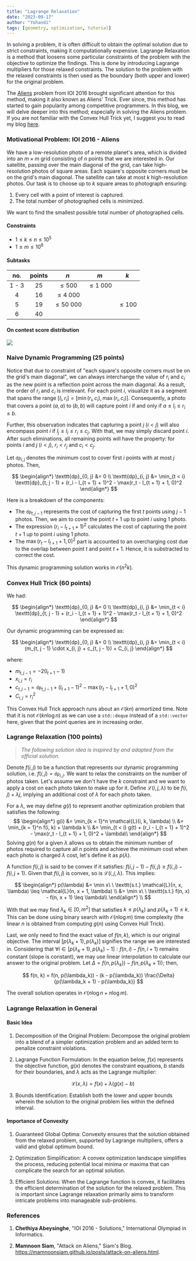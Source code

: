 ```yaml
---
title: "Lagrange Relaxation"
date: "2023-09-17"
author: "Yohandi"
tags: [geometry, optimization, tutorial]
---
```


In solving a problem, it is often difficult to obtain the optimal solution due to strict constraints, making it computationally expensive. Lagrange Relaxation is a method that loosens some particular constraints of the problem with the objective to optimize the findings. This is done by introducing Lagrange multipliers for those relaxed constraints. The solution to the problem with the relaxed constraints is then used as the boundary (both upper and lower) for the original problem.

The [Aliens](https://tlx.toki.id/problems/ioi-2016/D2-3) problem from IOI 2016 brought significant attention for this method, making it also known as Aliens' Trick. Ever since, this method has started to gain popularity among competitive programmers. In this blog, we will delve deeper into this method; especially in solving the Aliens problem. If you are not familiar with the Convex Hull Trick yet, I suggest you to read my blog [here](https://www.yohandi.me/blog/convex-hull-trick/).

### Motivational Problem: IOI 2016 - Aliens

We have a low-resolution photo of a remote planet's area, which is divided into an $m \times m$ grid consisting of $n$ points that we are interested in. Our satellite, passing over the main diagonal of the grid, can take high-resolution photos of square areas. Each square's opposite corners must be on the grid's main diagonal. The satellite can take at most $k$ high-resolution photos. Our task is to choose up to $k$ square areas to photograph ensuring:

1. Every cell with a point of interest is captured.
2. The total number of photographed cells is minimized.

We want to find the smallest possible total number of photographed cells.

#### Constraints
- $1 \leq k \leq n \leq 10^5$
- $1 \leq m \leq 10^6$

#### Subtasks

|  no.  | points |       $n$       |         $m$        |     $k$    |
|:-----:|:-------:|:---------------:|:------------------:|:----------:|
| 1 - 3 |  $25$  |    $\leq 500$   |    $\leq 1\ 000$   |            |
|   4   |  $16$  |  $\leq 4\ 000$  |                    |            |
|   5   |  $19$  |  $\leq 50\ 000$ |                    | $\leq 100$ |
|   6   |  $40$  |                 |                    |            |

#### On contest score distribution

![](/posts/figures/lagrange-relaxation/aliens-score-distribution.png)

### Naive Dynamic Programming (25 points)

Notice that due to constraint of "each square's opposite corners must be on the grid's main diagonal", we can always interchange the value of $r_i$ and $c_i$ as the new point is a reflection point across the main diagonal. As a result, the order of $r_i$ and $c_i$ is irrelevant. For each point $i$, visualize it as a segment that spans the range $[l_i, r_i] = [\min(r_i, c_i), \max(r_i, c_i)]$. Consequently, a photo that covers a point $(a, a)$ to $(b, b)$ will capture point $i$ if and only if $a \leq l_i \leq r_i \leq b$.

Further, this observation indicates that capturing a point $j$ ($i < j$) will also encompass point $i$ if $l_j \leq l_i \leq r_i \leq c_j$. With that, we may simply discard point $i$. After such eliminations, all remaining points will have the property: for points $i$ and $j$ ($i < j$), $r_i < r_j$ and $c_i < c_j$.

Let $\texttt{dp}_{i, j}$ denotes the minimum cost to cover first $i$ points with at most $j$ photos. Then,

$$
\begin{align*}
\texttt{dp}_{0, j} &= 0 \\
\texttt{dp}_{i, j} &= \min_{t < i} \texttt{dp}_{t, j - 1} + (r_i - l_{t + 1} + 1)^2 - \max(r_t - l_{t + 1} + 1, 0)^2
\end{align*}
$$

Here is a breakdown of the components:
- The $\texttt{dp}_{t, j - 1}$ represents the cost of capturing the first $t$ points using $j - 1$ photos. Then, we aim to cover the point $t + 1$ up to point $i$ using $1$ photo.
- The expression $(r_i - l_{t + 1} + 1)^2$ calculates the cost of capturing the point $t + 1$ up to point $i$ using $1$ photo.
- The $\max(r_t - l_{t + 1} + 1, 0)^2$ part is accounted to an overcharging cost due to the overlap between point $t$ and point $t + 1$. Hence, it is substracted to correct the cost.

This dynamic programming solution works in $\mathcal{O}(n^2 k)$.

### Convex Hull Trick (60 points)

We had:

$$
\begin{align*}
\texttt{dp}_{0, j} &= 0 \\
\texttt{dp}_{i, j} &= \min_{t < i} \texttt{dp}_{t, j - 1} + (r_i - l_{t + 1} + 1)^2 - \max(r_t - l_{t + 1} + 1, 0)^2
\end{align*}
$$

Our dynamic programming can be expressed as:

$$
\begin{align*}
\texttt{dp}_{0, j} &= 0 \\
\texttt{dp}_{i, j} &= \min_{t < i} (m_{t, j - 1} \cdot x_{i, j} + c_{t, j - 1}) + C_{i, j}
\end{align*}
$$

where:

- $m_{t, j - 1} = -2(l_{t + 1} - 1)$
- $x_{i, j} = r_i$
- $c_{t, j - 1} = \texttt{dp}_{t, j - 1} + (l_{t + 1} - 1)^2 - \max(r_t - l_{t + 1} + 1, 0)^2$
- $C_{i, j} = r_i^2$

This Convex Hull Trick approach runs about an $\mathcal{O}(kn)$ armortized time. Note that it is not $\mathcal{O}(kn \log n)$ as we can use a $\texttt{std::deque}$ instead of a $\texttt{std::vector}$ here, given that the point queries are in increasing order.

### Lagrange Relaxation (100 points)

> _The following solution idea is inspired by and adapted from the official solution._

Denote $f(i, j)$ to be a function that represents our dynamic programming solution, i.e. $f(i, j) = \texttt{dp}_{i, j}$. We want to relax the constraints on the number of photos taken. Let's assume we don't have the $k$ constraint and we want to apply a cost on each photo taken to make up for it. Define $\mathcal{L}(i, j, \lambda)$ to be $f(i, j) + \lambda j$, implying an additional cost of $\lambda$ for each photo taken.

For a $\lambda$, we may define $g(i)$ to represent another optimization problem that satisfies the following:
$$
\begin{align*}
g(i) &= \min_{k = 1}^n \mathcal{L}(i, k, \lambda) \\
&= \min_{k = 1}^n f(i, k) + \lambda k \\
&= \min_{t < i} g(t) + (r_i - l_{t + 1} + 1)^2 - \max(r_t - l_{t + 1} + 1, 0)^2 + \lambda\\
\end{align*}
$$
Solving $g(n)$ for a given $\lambda$ allows us to obtain the minimum number of photos required to capture all $n$ points and achieve the minimum cost when each photo is charged $\lambda$ cost, let's define it as $p(\lambda)$. 

A function $f(i, j)$ is said to be convex if it satisfies: $f(i, j - 1) - f(i, j) \geq f(i, j) - f(i, j + 1)$. Given that $f(i, j)$ is convex, so is $\mathcal{L}(i, j, \lambda)$. This implies:

$$
\begin{align*}
p(\lambda) &= \min x\ \ \texttt{s.t.} \mathcal{L}(n, x, \lambda) \leq \mathcal{L}(n, x + 1, \lambda) \\
&= \min x\ \ \texttt{s.t.} f(n, x) - f(n, x + 1) \leq \lambda\\
\end{align*} \\
$$

With that we may find $\lambda_k \in [0, m^2]$ that satisfies $k \leq p(\lambda_k)$ and $p(\lambda_k + 1) \leq k$. This can be done using binary search with $\mathcal{O}(n \log m)$ time complexity (the linear $n$ is obtained from computing $g(n)$ using Convex Hull Trick).

Last, we only need to find the exact value of $f(n, k)$, which is our original objective. The interval $[p(\lambda_k + 1), p(\lambda_k)]$ signifies the range we are interested in. Considering that $\forall i \in [p(\lambda_k + 1), p(\lambda_k) - 1]: f(n, i) - f(n, i + 1)$ remains constant (slope is constant), we may use linear interpolation to calculate our answer to the original problem. Let $\Delta = f(n, p(\lambda_k)) - f(n, p(\lambda_k + 1))$; then,

$$
f(n, k) = f(n, p(\lambda_k)) - (k - p(\lambda_k)) \frac{\Delta}{p(\lambda_k + 1) - p(\lambda_k)}
$$

The overall solution operates in $\mathcal{O}(n \log n + n \log m)$.

### Lagrange Relaxation in General

#### Basic Idea

1. Decomposition of the Original Problem: Decompose the original problem into a blend of a simpler optimization problem and an added term to penalize constraint violations.
   
2. Lagrange Function Formulation: In the equation below, $f(x)$ represents the objective function, $g(x)$ denotes the constraint equations, $b$ stands for their boundaries, and $\lambda$ acts as the Lagrange multiplier:

   $$
   \mathcal{L}(x, \lambda) = f(x) + \lambda (g(x) - b)
   $$

3. Bounds Identification: Establish both the lower and upper bounds wherein the solution to the original problem lies within the defined interval.

#### Importance of Convexity

1. Guaranteed Global Optima: Convexity ensures that the solution obtained from the relaxed problem, supported by Lagrange multipliers, offers a valid and global optimum bound. 

2. Optimization Simplification: A convex optimization landscape simplifies the process, reducing potential local minima or maxima that can complicate the search for an optimal solution.

3. Efficient Solutions: When the Lagrange function is convex, it facilitates the efficient determination of the solution for the relaxed problem. This is important since Lagrange relaxation primarily aims to transform intricate problems into manageable sub-problems.

### References

1. **Chethiya Abeysinghe**, "IOI 2016 - Solutions," International Olympiad in Informatics.

2. **Mamnoon Siam**, "Attack on Aliens," Siam's Blog. https://mamnoonsiam.github.io/posts/attack-on-aliens.html.
